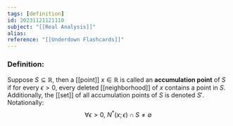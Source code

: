 ```yaml
---
tags: [definition]
id: 20231121121110
subject: "[[Real Analysis]]"
alias: 
reference: "[[Underdown Flashcards]]"
---
```

### Definition:
Suppose $S \subseteq \mathbb{R}$, then a [[point]] $x \in \mathbb{R}$ is called an **accumulation point** of $S$ if for every $\epsilon>0$, every deleted [[neighborhood]] of $x$ contains a point in $S$. Additionally, the [[set]] of all accumulation points of $S$ is denoted $S'$. Notationally:
$$ \forall \epsilon > 0,\ N^*(x;\epsilon) \cap S \neq  \emptyset$$
